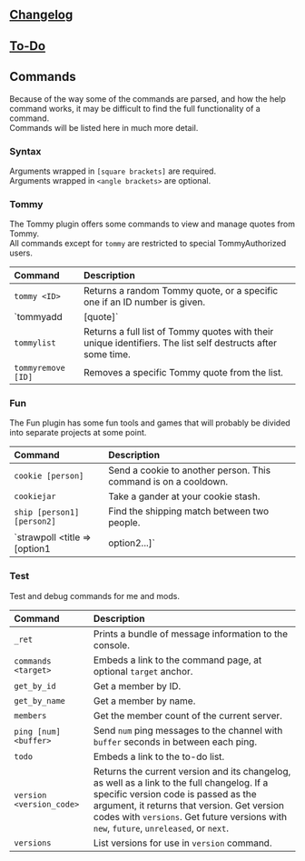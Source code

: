 ## [Changelog](https://novabros.github.io/NovaBot/version)
## [To-Do](https://novabros.github.io/NovaBot/todo)
## Commands  
Because of the way some of the commands are parsed, and how the help command works, it may be difficult to find the full functionality of a command.  
Commands will be listed here in much more detail.

### Syntax
Arguments wrapped in `[square brackets]` are required.  
Arguments wrapped in `<angle brackets>` are optional.
### Tommy
The Tommy plugin offers some commands to view and manage quotes from Tommy.  
All commands except for `tommy` are restricted to special TommyAuthorized users.

Command|Description
:-|:-
`tommy <ID>` | Returns a random Tommy quote, or a specific one if an ID number is given.
`tommyadd <subject>|[quote]` | Adds a Tommy quote to the list, with optional `subject` header. Make sure to use a `| pipe` character to separate the subject if used.
`tommylist`  | Returns a full list of Tommy quotes with their unique identifiers. The list self destructs after some time.
`tommyremove [ID]` | Removes a specific Tommy quote from the list.

### Fun
The Fun plugin has some fun tools and games that will probably be divided into separate projects at some point.

Command|Description
:-|:-
`cookie [person]` | Send a cookie to another person. This command is on a cooldown.
`cookiejar` | Take a gander at your cookie stash.
`ship [person1] [person2]` | Find the shipping match between two people.
`strawpoll <title => [option1 | option2...]` | Create a strawpoll with optional title and a bunch of options. Identify title by putting an `= equals` sign after it, and separate options with `| pipe` characters. `n!strawpoll Favorite Color = Red | Blue | Green` works, and so does `n!strawpoll League of Legends | DotA 2 | World of Warcraft`.

### Test
Test and debug commands for me and mods.

Command | Description
:-|:-
`_ret` | Prints a bundle of message information to the console.
`commands <target>` | Embeds a link to the command page, at optional `target` anchor.
`get_by_id` | Get a member by ID.
`get_by_name` | Get a member by name.
`members` | Get the member count of the current server.
`ping [num] <buffer>` | Send `num` ping messages to the channel with `buffer` seconds in between each ping.
`todo` | Embeds a link to the to-do list.
`version <version_code>` | Returns the current version and its changelog, as well as a link to the full changelog. If a specific version code is passed as the argument, it returns that version. Get version codes with `versions`. Get future versions with `new`, `future`,  `unreleased`, or `next`.
`versions` | List versions for use in `version` command.
